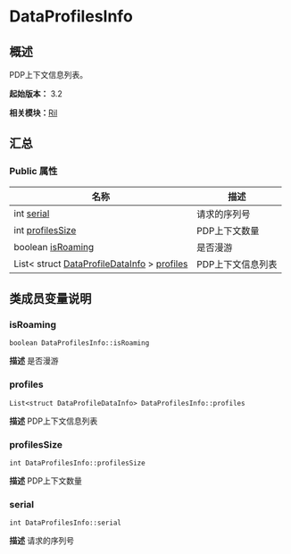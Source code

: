 # DataProfilesInfo


## 概述

PDP上下文信息列表。

**起始版本：** 3.2

**相关模块：**[Ril](_ril_v11.md)


## 汇总


### Public 属性

| 名称 | 描述 | 
| -------- | -------- |
| int [serial](#serial) | 请求的序列号  | 
| int [profilesSize](#profilessize) | PDP上下文数量  | 
| boolean [isRoaming](#isroaming) | 是否漫游  | 
| List&lt; struct [DataProfileDataInfo](_data_profile_data_info_v11.md) &gt; [profiles](#profiles) | PDP上下文信息列表  | 


## 类成员变量说明


### isRoaming

```
boolean DataProfilesInfo::isRoaming
```
**描述**
是否漫游


### profiles

```
List<struct DataProfileDataInfo> DataProfilesInfo::profiles
```
**描述**
PDP上下文信息列表


### profilesSize

```
int DataProfilesInfo::profilesSize
```
**描述**
PDP上下文数量


### serial

```
int DataProfilesInfo::serial
```
**描述**
请求的序列号
